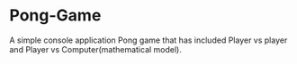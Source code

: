 # Pong-Game
A simple console application Pong game that has included Player vs player and Player vs Computer(mathematical model).

